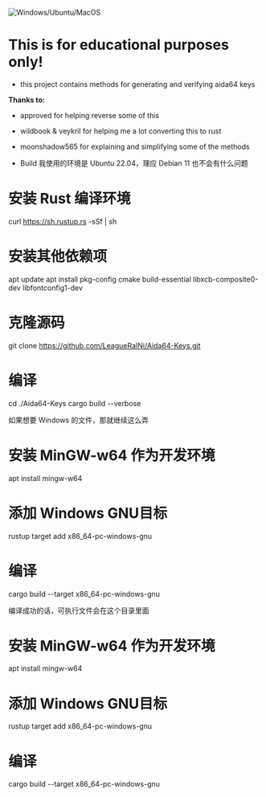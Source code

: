 ![Windows/Ubuntu/MacOS](https://github.com/LeagueRaINi/Aida64-Keygen/workflows/Windows/Ubuntu/MacOS/badge.svg)

# **This is for educational purposes only!**
- this project contains methods for generating and verifying aida64 keys

**Thanks to:**
- approved for helping reverse some of this
- wildbook & veykril for helping me a lot converting this to rust
- moonshadow565 for explaining and simplifying some of the methods

- Build
我使用的环境是 Ubuntu 22.04，理应 Debian 11 也不会有什么问题

# 安装 Rust 编译环境
curl https://sh.rustup.rs -sSf | sh
# 安装其他依赖项
apt update
apt install pkg-config cmake build-essential libxcb-composite0-dev libfontconfig1-dev
# 克隆源码
git clone https://github.com/LeagueRaINi/Aida64-Keys.git
# 编译
cd ./Aida64-Keys
cargo build --verbose



如果想要 Windows 的文件，那就继续这么弄

# 安装 MinGW-w64 作为开发环境
apt install mingw-w64
# 添加 Windows GNU目标
rustup target add x86_64-pc-windows-gnu
# 编译
cargo build --target x86_64-pc-windows-gnu

编译成功的话，可执行文件会在这个目录里面


# 安装 MinGW-w64 作为开发环境
apt install mingw-w64
# 添加 Windows GNU目标
rustup target add x86_64-pc-windows-gnu
# 编译
cargo build --target x86_64-pc-windows-gnu

